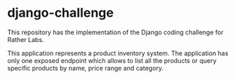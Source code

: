 # django-challenge
This repository has the implementation of the Django coding challenge for Rather Labs.

This application represents a product inventory system. The application has only one exposed 
endpoint which allows to list all the products or query specific products by name, price range and category.